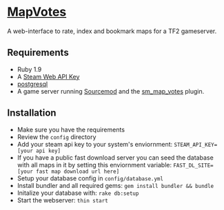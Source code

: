 # [MapVotes](http://mapvotes.herokuapp.com)

A web-interface to rate, index and bookmark maps for a TF2 gameserver.

## Requirements
* Ruby 1.9
* A [Steam Web API Key](http://steamcommunity.com/dev)
* [postgresql](http://www.postgresql.org/)
* A game server running [Sourcemod](http://www.sourcemod.net) and the [sm_map_votes](https://github.com/CrimsonTautology/sm_map_votes) plugin.

## Installation
* Make sure you have the requirements
* Review the `config` directory
* Add your steam api key to your system's enviornment: `STEAM_API_KEY=[your api key]`
* If you have a public fast download server you can seed the database with all maps in it by setting this enviornment variable: `FAST_DL_SITE=[your fast map download url here]`
* Setup your database config in `config/database.yml`
* Install bundler and all required gems: `gem install bundler && bundle`
* Initalize your database with: `rake db:setup`
* Start the webserver: `thin start`
